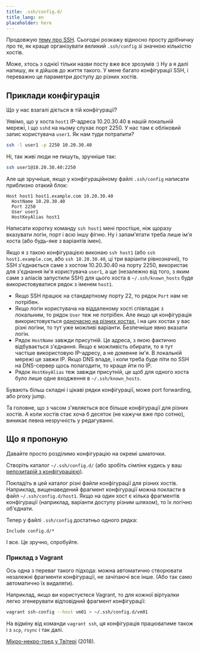 ```yaml
---
title: .ssh/config.d/
title_lang: en
placeholder: here
---
```


Продовжую [тему про SSH][1]. Сьогодні розкажу відносно просту дрібничку про те, як краще організувати великий `.ssh/config` зі значною кількістю хостів.

Може, хтось з однієї тільки назви посту вже все зрозумів :)
Ну а я далі напишу, як я дійшов до життя такого. У мене багато конфігурації SSH, і переважно це параметри доступу до різних хостів.


## Приклади конфігурація

Що у нас взагалі діється в тій конфігурації?

Уявімо, що у хоста `host1` IP-адреса 10.20.30.40 в нашій локальній мережі, і що `sshd` на ньому слухає порт 2250. У нас там є обліковий запис користувача `user1`. Як нам туди потрапити?

```sh
ssh -l user1 -p 2250 10.20.30.40
```

Ні, так живі люди не пишуть, зручніше так:

```sh
ssh user1@10.20.30.40:2250
```

Але ще зручніше, якщо у конфігураційному файлі `.ssh/config` написати приблизно отакий блок:

```ssh_config
Host host1 host1.example.com 10.20.30.40
  HostName 10.20.30.40
  Port 2250
  User user1
  HostKeyAlias host1
```

Написати коротку команду `ssh host1` мені простіше, ніж щоразу вказувати логін, порт і всю іншу фігню. Ну і запам'ятати треба лише ім'я хоста (або будь-яке з варіантів імен).

Якщо я з такою конфігурацією виконаю `ssh host1` (або `ssh host1.example.com`, або `ssh 10.20.30.40`, ці три варіанти рівнозначні), то SSH з'єднається саме з хостом 10.20.30.40 на порту 2250, використає для з'єднання ім'я користувача `user1`, а ще (незалежно від того, з яким саме з аліасів запустили SSH) для цього хоста в `~/.ssh/known_hosts` буде використовуватися рядок з іменем `host1`.

 - Якщо SSH працює на стандартному порту 22, то рядок `Port` нам не потрібен.
 - Якщо логін користувача на віддаленому хості співпадає з локальним, то рядок `User` теж не потрібен. Але якщо ця конфігурація використовується [одночасно на різних хостах][3], і на цих хостах у вас різні логіни, то тут уже можливі варіанти. Безпечніше явно вказати логін.
 - Рядок `HostName` завжди присутній. Це адреса, з якою фактично відбувається з'єднання. Якщо є можливість обирати, то я тут частіше використовую IP-адресу, а не доменне ім'я. В локальній мережі це завжи IP. Якщо DNS впаде, і коли треба буде піти по SSH на DNS-сервер щось полагодити, то краще йти по IP.
 - Рядок `HostKeyAlias` теж завжди присутній, це щоб для одного хоста було лише одне входження в `~/.ssh/known_hosts`.

Бувають більш складні і цікаві рядки конфігурації, може <span lang="en">port forwarding</span>, або <span lang="en">proxy jump</span>.

Та головне, що з часом з'являється все більше конфігурації для різних хостів. А коли хостів стає хоча б десяток (не кажучи вже про сотню), виникає певна незручність у редагуванні.


## Що я пропоную

Давайте просто розділимо конфігурацію на окремі шматочки.

Створіть каталог `~/.ssh/config.d/` (або зробіть сімлінк кудись у ваш [репозитарій з конфігурацією][3]).

Покладіть в цей каталог різні файли конфігурації для різних хостів. Наприклад, вищенаведений фрагмент конфігурації можна покласти в файл `~/.ssh/config.d/host1`. Якщо на один хост є кілька фрагментів конфігурації (наприклад, варіанти доступу різним шляхом), то їх логічно об'єднати.

Тепер у файлі `.ssh/config` достатньо одного рядка:

```ssh_config
Include config.d/*
```

І все. Це зручно, спробуйте.


### Приклад з Vagrant

Ось одна з переваг такого підхода: можна автоматично створювати незалежні фрагменти конфігурації, не зачіпаючі все інше. (Або так само автоматично їх видаляти).

Наприклад, якщо ви користуєтеся Vagrant, то для кожної віртуалки легко згенерувати відповідний фрагмент конфігурації:

```sh
vagrant ssh-config --host vm01 > ~/.ssh/config.d/vm01
```

На відміну від команди `vagrant ssh`, ця конфігурація працюватиме також і з `scp`, `rsync` і так далі.

[Мікро-некро-тред у Твітері][2] (2018).

[1]: /2022/07/20/ssh-tips-and-tricks.html
[2]: https://twitter.com/kastaneda/status/1019246148110909441
[3]: /2022/07/20/ssh-config-repo.html
